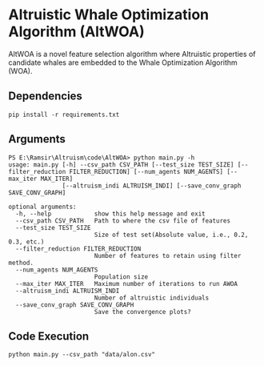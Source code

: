 # Altruistic Whale Optimization Algorithm (AltWOA)
AltWOA is a novel feature selection algorithm where Altruistic properties of candidate whales are embedded to the Whale Optimization Algorithm (WOA). 

## Dependencies 
    pip install -r requirements.txt
## Arguments
    PS E:\Ramsir\Altruism\code\AltWOA> python main.py -h
    usage: main.py [-h] --csv_path CSV_PATH [--test_size TEST_SIZE] [--filter_reduction FILTER_REDUCTION] [--num_agents NUM_AGENTS] [--max_iter MAX_ITER]
                   [--altruism_indi ALTRUISM_INDI] [--save_conv_graph SAVE_CONV_GRAPH]

    optional arguments:
      -h, --help            show this help message and exit
      --csv_path CSV_PATH   Path to where the csv file of features
      --test_size TEST_SIZE
                            Size of test set(Absolute value, i.e., 0.2, 0.3, etc.)
      --filter_reduction FILTER_REDUCTION
                            Number of features to retain using filter method.
      --num_agents NUM_AGENTS
                            Population size
      --max_iter MAX_ITER   Maximum number of iterations to run AWOA
      --altruism_indi ALTRUISM_INDI
                            Number of altruistic individuals
      --save_conv_graph SAVE_CONV_GRAPH
                            Save the convergence plots?
## Code Execution
    python main.py --csv_path "data/alon.csv"
